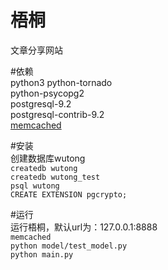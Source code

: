 梧桐
================
文章分享网站  

#依赖  
python3
python-tornado  
python-psycopg2  
postgresql-9.2  
postgresql-contrib-9.2  
[memcached](http://memcached.org/)  

#安装  
创建数据库wutong  
`createdb wutong`  
`createdb wutong_test`  
`psql wutong`  
`CREATE EXTENSION pgcrypto;`  

#运行   
运行梧桐，默认url为：127.0.0.1:8888  
`memcached`  
`python model/test_model.py`  
`python main.py`  
